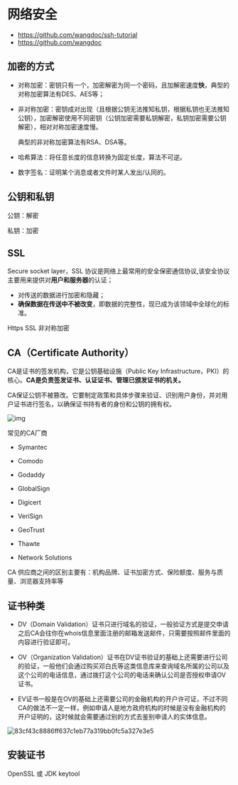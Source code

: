 # 网络安全

- https://github.com/wangdoc/ssh-tutorial
- https://github.com/wangdoc



## 加密的方式

- 对称加密：密钥只有⼀个，加密解密为同⼀个密码，且加解密速度**快**，典型的对称加密算法有DES、AES等；

- ⾮对称加密：密钥成对出现（且根据公钥⽆法推知私钥，根据私钥也⽆法推知公钥），加密解密使⽤不同密钥（公钥加密需要私钥解密，私钥加密需要公钥解密），相对对称加密速度慢。

  典型的⾮对称加密算法有RSA、DSA等。

- 哈希算法：将任意长度的信息转换为固定长度，算法不可逆。

- 数字签名：证明某个消息或者文件时某人发出/认同的。



## 公钥和私钥

公钥：解密

私钥：加密

## SSL

Secure socket layer，SSL 协议是网络上最常用的安全保密通信协议,该安全协议主要用来提供对**用户和服务器**的认证；

- 对传送的数据进行加密和隐藏；
- **确保数据在传送中不被改变**，即数据的完整性，现已成为该领域中全球化的标准。

Https SSL 非对称加密



## CA（Certificate Authority）

CA是证书的签发机构，它是公钥基础设施（Public Key Infrastructure，PKI）的核心。**CA是负责签发证书、认证证书、管理已颁发证书的机关。**

CA保证公钥不被篡改。它要制定政策和具体步骤来验证、识别用户身份，并对用户证书进行签名，以确保证书持有者的身份和公钥的拥有权。

![img](H:\akane-note\💻计算机基础\images\TB1JNDiVNjaK1RjSZFAXXbdLFXa-796-76.png)

常见的CA厂商

- Symantec
- Comodo
- Godaddy
- GlobalSign
- Digicert
- VeriSign

- GeoTrust
- Thawte
- Network Solutions

 CA 供应商之间的区别主要有：机构品牌、证书加密方式、保险额度、服务与质量、浏览器支持率等

## 证书种类

- DV（Domain Validation）证书只进行域名的验证，一般验证方式是提交申请之后CA会往你在whois信息里面注册的邮箱发送邮件，只需要按照邮件里面的内容进行验证即可。

- OV（Organization Validation）证书在DV证书验证的基础上还需要进行公司的验证，一般他们会通过购买邓白氏等这类信息库来查询域名所属的公司以及这个公司的电话信息，通过拨打这个公司的电话来确认公司是否授权申请OV证书。

- EV证书一般是在OV的基础上还需要公司的金融机构的开户许可证，不过不同CA的做法不一定一样，例如申请人是地方政府机构的时候是没有金融机构的开户证明的，这时候就会需要通过别的方式去鉴别申请人的实体信息。

![83cf43c8886ff637c1eb77a319bb0fc5a327e3e5](H:\akane-note\💻计算机基础\images\83cf43c8886ff637c1eb77a319bb0fc5a327e3e5.jpeg)



## 安装证书

OpenSSL 或 JDK keytool